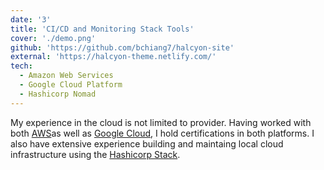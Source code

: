 ```yaml
---
date: '3'
title: 'CI/CD and Monitoring Stack Tools'
cover: './demo.png'
github: 'https://github.com/bchiang7/halcyon-site'
external: 'https://halcyon-theme.netlify.com/'
tech:
  - Amazon Web Services
  - Google Cloud Platform
  - Hashicorp Nomad
---
```


My experience in the cloud is not limited to provider. Having worked with both [AWS](https://aws.amazon.com/)as well as [Google Cloud](https://cloud.google.com/?hl=enas), I hold certifications in both platforms. I also have extensive experience building and maintaing local cloud infrastructure using the [Hashicorp Stack](https://www.hashicorp.com/).
